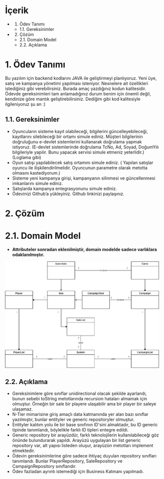 # İçerik
- 1. Ödev Tanımı
  - 1.1. Gereksinimler 
- 2. Çözüm
  - 2.1. Domain Model
  - 2.2. Açıklama

# 1. Ödev Tanımı
Bu yazılım için backend kodlarını JAVA ile geliştirmeyi planlıyoruz.  Yeni üye, satış ve kampanya yönetimi yapılması isteniyor. Nesnelere ait özellikleri istediğiniz gibi verebilirsiniz.  Burada amaç yazdığınız kodun kalitesidir. Ödevde gereksinimleri tam anlamadığınız durum benim için önemli değil, kendinize göre mantık geliştirebilirsiniz. Dediğim gibi kod kalitesiyle ilgileniyoruz şu an :)
## 1.1. Gereksinimler
- Oyuncuların sisteme kayıt olabileceği, bilgilerini güncelleyebileceği, kayıtlarını silebileceği bir ortamı simule ediniz.  Müşteri bilgilerinin doğruluğunu e-devlet sistemlerini kullanarak doğrulama yapmak istiyoruz. (E-devlet sistemlerinde doğrulama TcNo, Ad, Soyad, DoğumYılı bilgileriyle yapılır. Bunu yapacak servisi simule etmeniz yeterlidir.) (Loglama gibi)
- Oyun satışı yapılabilecek satış ortamını simule ediniz. ( Yapılan satışlar oyuncu ile ilişkilendirilmelidir. Oyuncunun parametre olarak metotta olmasını kastediyorum.)
- Sisteme yeni kampanya girişi, kampanyanın silinmesi ve güncellenmesi imkanlarını simule ediniz.
- Satışlarda kampanya entegrasyonunu simule ediniz.
- Ödevinizi Github’a yükleyiniz. Github linkinizi paylaşınız.

# 2. Çözüm
# 2.1. Domain Model
- <b>Attributeler sonradan eklenilmiştir, domain modelde sadece varlıklara odaklanılmıştır.</b>

![plot](./domainModel2.jpg)
## 2.2. Açıklama
- Gereksinimlere göre sınıflar unidirectional olacak şekilde ayarlandı, bunun sebebi toString metotlarında recursion hataları almamak için olmuştur. Örneğin bir sale bir playere ulaşabilir ama bir player bir saleye ulaşamaz.
- N-Tier mimarisine giriş amaçlı data katmanında yer alan bazı sınıflar yazılmıştır, bunlar entityler ve generic repositoryler olmuştur. 
- Entityler kalıtım yolu ile bir base sınıfının ID'sini almaktadır, bu ID generic tipinde tanımlandı, böylelikle farklı ID tipleri entegre edildi. 
- Generic repository bir arayüzdür, farklı teknolojilerin kullanılabileceği göz önünde bulundurarak yapıldı. Arayüzü uygulayan bir list generic repository var, alt yapısı listeden oluşur, arayüzün metotları implement etmektedir.
- Ödevin gereksinimlerine göre sadece ihtiyaç duyulan repository sınıfları tanımlandı. Bunlar PlayerRepository, SaleRepository ve CampaignRepository sınıflarıdır. 
- Ödev fazladan ayrıntı istemediği için Business Katmanı yapılmadı.
